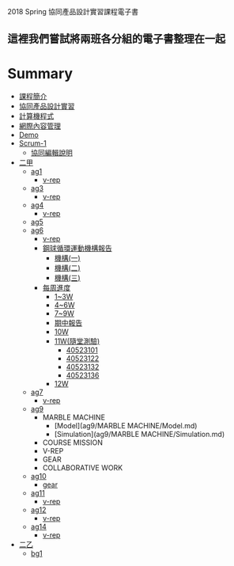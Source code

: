 
2018 Spring 協同產品設計實習課程電子書

這裡我們嘗試將兩班各分組的電子書整理在一起
----
# Summary

* [課程簡介](README.md)
* [協同產品設計實習](cd.md)
* [計算機程式](cp.md)
* [網際內容管理](wcms.md)
* [Demo](demo.md)
* [Scrum-1](scrum1/readme.md)
    * [協同編輯說明](scrum1/collaboration.md)
* [二甲](2a_readme.md)
    * [ag1](ag1/readme.md)
        * [v-rep](ag1/v-rep/readme.md)
    * [ag3](ag3/readme.md)
        * [v-rep](ag3/v-rep/readme.md)
    * [ag4](ag4/readme.md)
        * [v-rep](ag4/v-rep/readme.md)
    * [ag5](ag5/readme.md)
    * [ag6](ag6/readme.md)
        * [v-rep](ag6/v-rep/readme.md)
        * [鋼球循環運動機構報告](ag6/gang-qiu-xun-huan-yun-dong-ji-gou-bao-gao/README.md)
            * [機構\(一\)](ag6/gang-qiu-xun-huan-yun-dong-ji-gou-bao-gao/ji-gou-yi.md)
            * [機構\(二\)](ag6/gang-qiu-xun-huan-yun-dong-ji-gou-bao-gao/ji-gou-er.md)
            * [機構\(三\)](ag6/gang-qiu-xun-huan-yun-dong-ji-gou-bao-gao/ji-gou-san.md)
         * [每周進度](ag6/mei-zhou-jin-du/README.md)
            * [1~3W](ag6/mei-zhou-jin-du/1-3w.md)
            * [4~6W](ag6/mei-zhou-jin-du/4-6w.md)
            * [7~9W](ag6/mei-zhou-jin-du/7-9w.md)
            * [期中報告](ag6/mei-zhou-jin-du/qi-zhong-bao-gao.md)
            * [10W](ag6/mei-zhou-jin-du/10w.md)
            * [11W\(隨堂測驗\)](ag6/mei-zhou-jin-du/11w-sui-tang-ce-yan/README.md)
                * [40523101](ag6/mei-zhou-jin-du/11w-sui-tang-ce-yan/40523101.md)
                * [40523122](ag6/mei-zhou-jin-du/11w-sui-tang-ce-yan/40523122.md)
                * [40523132](ag6/mei-zhou-jin-du/11w-sui-tang-ce-yan/40523132.md)
                * [40523136](ag6/mei-zhou-jin-du/11w-sui-tang-ce-yan/40523136.md)
            * [12W](ag6/mei-zhou-jin-du/11w-sui-tang-ce-yan/12w.md)
    * [ag7](ag7/readme.md)
        * [v-rep](ag7/v-rep/readme.md)
    * [ag9](ag9/readme.md)
      * MARBLE MACHINE
        * [Model](ag9/MARBLE MACHINE/Model.md)
        * [Simulation](ag9/MARBLE MACHINE/Simulation.md)
      * COURSE MISSION
      * V-REP
      * GEAR
      * COLLABORATIVE WORK
    * [ag10](ag10/readme.md)
      * [gear](ag10/gear/readme.md)
    * [ag11](ag11/readme.md)
      * [v-rep](ag11/v-rep/readme.md)
    * [ag12](ag12/readme.md)
      * [v-rep](ag12/v-rep/readme.md)
    * [ag14](ag14/readme.md)
      * [v-rep](ag14/v-rep/readme.md)
* [二乙](2b_readme.md)
    * [bg1](bg1/readme.md)
